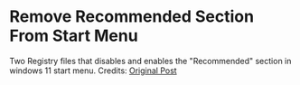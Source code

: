 # Remove Recommended Section From Start Menu
Two Registry files that disables and enables the "Recommended" section in windows 11 start menu.
Credits: [Original Post](https://www.elevenforum.com/t/cant-turn-off-recommended-on-start-menu.28433/#post-511675)

